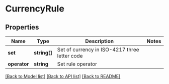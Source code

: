 # CurrencyRule

## Properties
Name | Type | Description | Notes
------------ | ------------- | ------------- | -------------
**set** | **string[]** | Set of currency in ISO-4217 three letter code | 
**operator** | **string** | Set rule operator | 

[[Back to Model list]](../../README.md#documentation-for-models) [[Back to API list]](../../README.md#documentation-for-api-endpoints) [[Back to README]](../../README.md)

